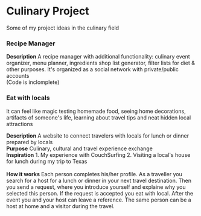# Culinary Project
Some of my project ideas in the culinary field

### Recipe Manager
<b>Description</b> A recipe manager with additional functionality: culinary event organizer, menu planner, ingredients shop list generator, filter lists for diet & other purposes. It's organized as a social network with private/public accounts</br>
(Code is inclomplete)


### Eat with locals
It can feel like magic testing homemade food, seeing home decorations, artifacts of someone's life, learning about travel tips and neat hidden local attractions</br> 

<b>Description</b> A website to connect travelers with locals for lunch or dinner prepared by locals</br>
<b>Purpose</b> Culinary, cultural and travel experience exchange</br>
<b>Inspiration</b> 1. My experience with CouchSurfing 2. Visiting a local's house for lunch during my trip to Texas</br> </br>
<b>How it works</b> Each person completes his/her profile. As a traveller you search for a host for a lunch or dinner in your next travel destination. Then you send a request, where you introduce yourself and explaine why you selected this person. If the request is accepted you eat with local. After the event you and your host can leave a reference. The same person can be a host at home and a visitor during the travel. 

